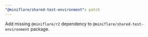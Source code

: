 ```yaml
---
"@miniflare/shared-test-environment": patch
---
```


Add missing `@miniflare/r2` dependency to `@miniflare/shared-test-environment`
package.
